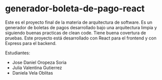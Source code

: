# generador-boleta-de-pago-react

Este es el proyecto final de la materia de arquitectura de software. Es un generador de 
boletas de pagos desarrollado bajo una arquitectura limpia y siguiendo buenas practicas de clean code. Tiene buena 
covertura de pruebas. Este proyecto está desarrollado con React para el frontend y con Express para el backend.  

Estudiantes: 
- Jose Daniel Oropeza Soria
- Julia Valentina Gutierrez
- Daniela Vela Oblitas
